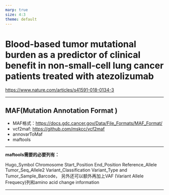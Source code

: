 ```yaml
---
marp: true
size: 4:3
theme: default
---
```


# Blood-based tumor mutational burden as a predictor of clinical benefit in non-small-cell lung cancer patients treated with atezolizumab
https://www.nature.com/articles/s41591-018-0134-3

---

## MAF(Mutation Annotation Format )

+ MAF格式：https://docs.gdc.cancer.gov/Data/File_Formats/MAF_Format/
+ vcf2maf: https://github.com/mskcc/vcf2maf
+ annovarToMaf
+ maftools
---

**maftools需要的必要列有：**

Hugo_Symbol
Chromosome
Start_Position
End_Position
Reference_Allele
Tumor_Seq_Allele2
Variant_Classification
Variant_Type and Tumor_Sample_Barcode，
另外还可以额外再加上VAF (Variant Allele Frequecy)列和amino acid change information

---